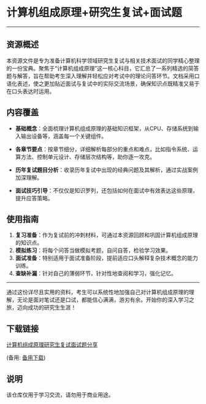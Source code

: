 # 计算机组成原理+研究生复试+面试题

---

## 资源概述

本资源文件是专为准备计算机科学领域研究生复试与相关技术面试的同学精心整理的一份宝典。聚焦于“计算机组成原理”这一核心科目，它汇总了一系列精选的简答题与解答，旨在帮助考生深入理解并轻松应对考试中的理论问答环节。文档采用口语化表述，使之更加贴近面试与复试中的实际交流场景，确保知识点既精准又易于在口头表达时运用。

## 内容覆盖

- **基础概念**：全面梳理计算机组成原理的基础知识框架，从CPU、存储系统到输入输出设备等，涵盖每一个关键组件。
  
- **各章节要点**：按章节细分，详细解析每部分的重点和难点，比如指令系统、运算方法、控制单元设计、存储层次结构等，助你逐一攻克。

- **历年复试题目分析**：收录历年复试中出现的经典问题及其解析，通过实战案例加深理解。

- **面试技巧引导**：不仅仅是知识罗列，还包括如何在面试中有效表达这些原理，提升应答策略。

## 使用指南

1. **复习准备**：作为复试前的冲刺材料，可通过本资源回顾和巩固计算机组成原理的知识点。
2. **模拟练习**：将每个问答当做模拟考题，自问自答，检验学习效果。
3. **面试准备**：特别适用于面试准备阶段，提前适应口头解释复杂技术概念的能力训练。
4. **查缺补漏**：针对自己的薄弱环节，针对性地查阅和学习，强化记忆。

---

通过这份详尽且实用的资料，考生可以系统性地加强自己对计算机组成原理的理解，无论是面对笔试还是口试，都能信心满满，游刃有余。开始你的深入学习之旅，迈向成功的研究生生涯！

## 下载链接
[计算机组成原理研究生复试面试题分享](https://pan.quark.cn/s/c572e8e4a3aa) 

(备用: [备用下载](https://pan.baidu.com/s/1SQKoo3xZ9BnBHlTTkSXo_Q?pwd=1234))

## 说明

该仓库仅用于学习交流，请勿用于商业用途。
